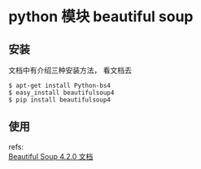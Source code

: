 # python 模块 beautiful soup

## 安装
文档中有介绍三种安装方法， 看文档去

	$ apt-get install Python-bs4
	$ easy_install beautifulsoup4
	$ pip install beautifulsoup4
## 使用



refs:  
[Beautiful Soup 4.2.0 文档](https://www.crummy.com/software/BeautifulSoup/bs4/doc.zh/)  